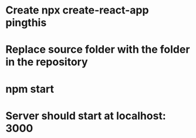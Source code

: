 # Create npx create-react-app pingthis
# Replace source folder with the folder in the repository
# npm start
# Server should start at localhost: 3000
